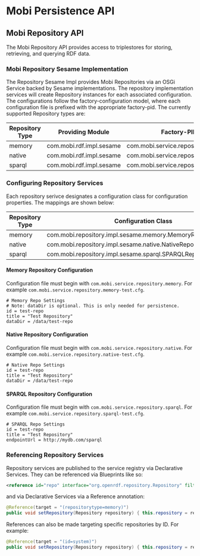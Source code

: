 # Mobi Persistence API

## Mobi Repository API

The Mobi Repository API provides access to triplestores for storing, retrieving, and querying RDF data.

### Mobi Repository Sesame Implementation

The Repository Sesame Impl provides Mobi Repositories via an OSGi Service backed by Sesame implementations. The repository implementation services will create Repository instances for each associated configuration. The configurations follow the factory-configuration model, where each configuration file is prefixed with the appropriate factory-pid. The currently supported Repository types are:

| Repository Type | Providing Module | Factory-PID |
| --------------- | ---------------- | ----------- |
| memory | com.mobi.rdf.impl.sesame | com.mobi.service.repository.memory |
| native | com.mobi.rdf.impl.sesame | com.mobi.service.repository.native |
| sparql | com.mobi.rdf.impl.sesame | com.mobi.service.repository.sparql |

### Configuring Repository Services

Each repository serivce designates a configuration class for configuration properties. The mappings are shown below:

| Repository Type | Configuration Class |
| --------------- | ------------------- |
| memory | com.mobi.repository.impl.sesame.memory.MemoryRepositoryConfig |
| native | com.mobi.repository.impl.sesame.native.NativeRepositoryConfig |
| sparql | com.mobi.repository.impl.sesame.sparql.SPARQLRepositoryConfig |

#### Memory Repository Configuration

Configuration file must begin with `com.mobi.service.repository.memory`. For example `com.mobi.service.repository.memory-test.cfg`.

```
# Memory Repo Settings
# Note: dataDir is optional. This is only needed for persistence.
id = test-repo
title = "Test Repository"
dataDir = /data/test-repo
```

#### Native Repository Configuration

Configuration file must begin with `com.mobi.service.repository.native`. For example `com.mobi.service.repository.native-test.cfg`.

```
# Native Repo Settings
id = test-repo
title = "Test Repository"
dataDir = /data/test-repo
```

#### SPARQL Repository Configuration

Configuration file must begin with `com.mobi.service.repository.sparql`. For example `com.mobi.service.repository.sparql-test.cfg`.

```
# SPARQL Repo Settings
id = test-repo
title = "Test Repository"
endpointUrl = http://mydb.com/sparql
```

### Referencing Repository Services

Repository services are published to the service registry via Declarative Services. They can be referenced via Blueprints like so:
 
```xml
<reference id="repo" interface="org.openrdf.repository.Repository" filter="(repositorytype=memory)"/>
```
    
and via Declarative Services via a Reference annotation:

```java
@Reference(target = "(repositorytype=memory)")
public void setRepository(Repository repository) { this.repository = repository; }
```

References can also be made targeting specific repositories by ID. For example:

```java
@Reference(target = "(id=system)")
public void setRepository(Repository repository) { this.repository = repository; }
```
    
